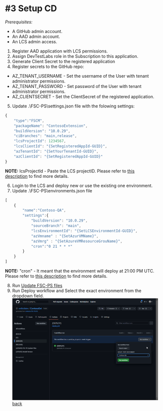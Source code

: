 # #3 Setup CD
*Prerequisites:* 
- A GitHub admin account.
- An AAD admin account.
- An LCS admin access.

1. Register AAD application with LCS permissions.
2. Assign DevTestLabs role in the Subscription to this application.
3. Generate Client Secret to the registered application
4. Register secrets to the GitHub repo:
- AZ_TENANT_USERNAME - Set the username of the User with tenant administrator permissions.
- AZ_TENANT_PASSWORD - Set password of the User with tenant administrator permissions.
- AZ_CLIENTSECRET - Set the ClientSecret of the registered application.
5. Update .\FSC-PS\settings.json file with the folowing settings:
~~~javascript
{
    "type":"FSCM",
    "packageName": "ContosoExtension",
    "buildVersion": "10.0.29",
    "ciBranches": "main,release",
    "lcsProjectId": 1234567,
    "lcsClientId": "{SetRegisteredAppId-GUID}",
    "azTenantId": "{SetYourTenantId-GUID}",
    "azClientId": "{SetRegisteredAppId-GUID}"
}
~~~

**NOTE:** lcsProjectId - Paste the LCS projectID. Please refer to [this description](settings.md) to find more details.

6. Login to the LCS and deploy new or use the existing one environment.
7. Update .\FSC-PS\environments.json file
~~~javascript
[
    {
        "name":"Contoso-QA",
        "settings":{
            "buildVersion": "10.0.29",
            "sourceBranch": "main",
            "lcsEnvironmentId": "{SetLCSEnvironmentId-GUID}",
            "azVmname" : "{SetAzurVMName}",
            "azVmrg" : "{SetAzureVMResourceGrouName}",
            "cron":"0 21 * * *"
        }
    }
]
~~~

**NOTE:** "cron" - It meant that the environment will deploy at 21:00 PM UTC. Please refer to [this description](settings.md) to find more details.

8. Run [Update FSC-PS files](UpdateFSC-PS.md)
9. Run Deploy workflow and Select the exact environment from the dropdown field.
![Deploy](/Scenarios/images/3a.png)
[back](/README.md)
